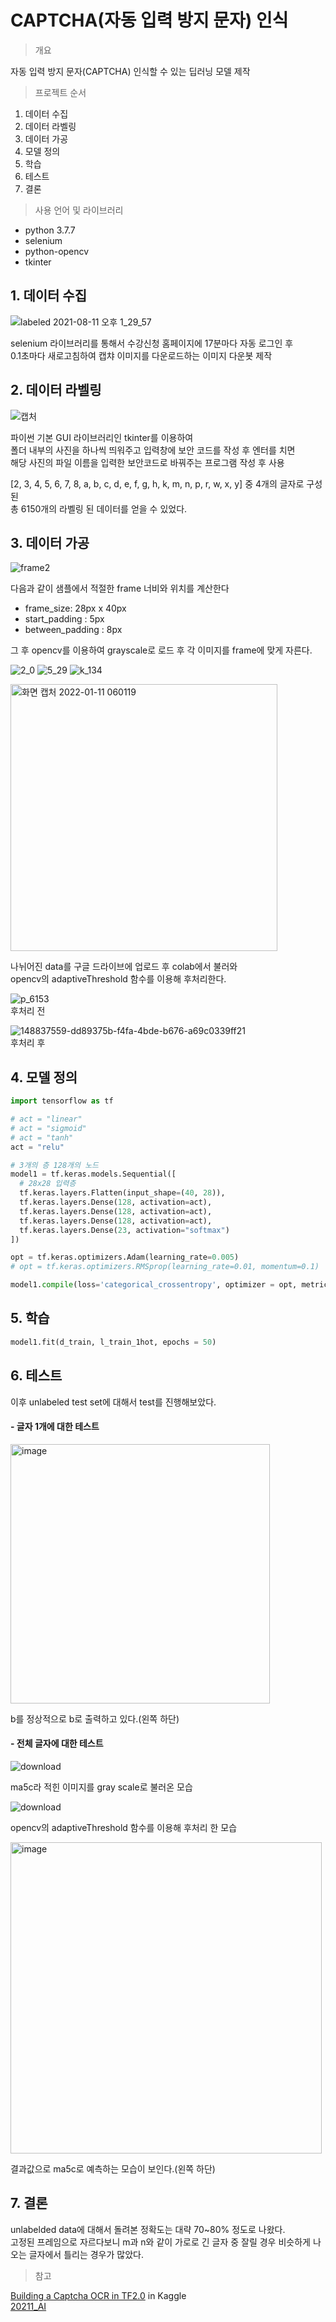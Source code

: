 # CAPTCHA(자동 입력 방지 문자) 인식

> 개요

자동 입력 방지 문자(CAPTCHA) 인식할 수 있는 딥러닝 모델 제작

> 프로젝트 순서

1. 데이터 수집
2. 데이터 라벨링
3. 데이터 가공
4. 모델 정의
5. 학습
6. 테스트
7. 결론

> 사용 언어 및 라이브러리

- python 3.7.7
- selenium
- python-opencv
- tkinter

## 1. 데이터 수집

![labeled 2021-08-11 오후 1_29_57](https://user-images.githubusercontent.com/74360958/128970367-8d9f1db1-a13b-4a3d-a572-da619e688df5.png)

selenium 라이브러리를 통해서 수강신청 홈페이지에 17분마다 자동 로그인 후  
0.1초마다 새로고침하여 캡챠 이미지를 다운로드하는 이미지 다운봇 제작

## 2. 데이터 라벨링

![캡처](https://user-images.githubusercontent.com/74360958/128970424-7b6c2f69-1ede-4fbd-8480-30d99c0c0cbe.PNG)

파이썬 기본 GUI 라이브러리인 tkinter를 이용하여  
폴더 내부의 사진을 하나씩 띄워주고 입력창에 보안 코드를 작성 후 엔터를 치면  
해당 사진의 파일 이름을 입력한 보안코드로 바꿔주는 프로그램 작성 후 사용  

[2, 3, 4, 5, 6, 7, 8, a, b, c, d, e, f, g, h, k, m, n, p, r, w, x, y] 중 4개의 글자로 구성된  
총 6150개의 라벨링 된 데이터를 얻을 수 있었다.

## 3. 데이터 가공

![frame2](https://user-images.githubusercontent.com/74360958/148836497-6961a5c0-bff8-40fa-9d35-a8e95aaa8b1f.png)

다음과 같이 샘플에서 적절한 frame 너비와 위치를 계산한다

- frame_size: 28px x 40px
- start_padding : 5px
- between_padding : 8px

그 후 opencv를 이용하여 grayscale로 로드 후 각 이미지를 frame에 맞게 자른다.

![2_0](https://user-images.githubusercontent.com/74360958/148837068-4d96407a-6e93-4037-8e29-15bbc0c8ee64.png)
![5_29](https://user-images.githubusercontent.com/74360958/148837098-b7dbf392-223d-4003-ab3a-b8eeeefd0159.png)
![k_134](https://user-images.githubusercontent.com/74360958/148837125-a40fb673-e427-47bc-b383-b6bf705a18c2.png)

<img width="427" alt="화면 캡처 2022-01-11 060119" src="https://user-images.githubusercontent.com/74360958/148838844-c63c5fc2-ce3d-497b-9a52-b4f5505689b6.png">

나뉘어진 data를 구글 드라이브에 업로드 후 colab에서 불러와  
opencv의 adaptiveThreshold 함수를 이용해 후처리한다.

![p_6153](https://user-images.githubusercontent.com/74360958/148838045-fc1fcfa3-6e59-46e9-a5d3-40b9e9178437.png)  
후처리 전

![148837559-dd89375b-f4fa-4bde-b676-a69c0339ff21](https://user-images.githubusercontent.com/74360958/148838379-854941d3-3378-4c95-aee4-8a10eab51b6e.png)  
후처리 후

## 4. 모델 정의

```python
import tensorflow as tf

# act = "linear"
# act = "sigmoid"
# act = "tanh"
act = "relu"

# 3개의 층 128개의 노드
model1 = tf.keras.models.Sequential([
  # 28x28 입력층
  tf.keras.layers.Flatten(input_shape=(40, 28)),
  tf.keras.layers.Dense(128, activation=act),
  tf.keras.layers.Dense(128, activation=act),
  tf.keras.layers.Dense(128, activation=act),
  tf.keras.layers.Dense(23, activation="softmax")
])

opt = tf.keras.optimizers.Adam(learning_rate=0.005)
# opt = tf.keras.optimizers.RMSprop(learning_rate=0.01, momentum=0.1)

model1.compile(loss='categorical_crossentropy', optimizer = opt, metrics=['accuracy'])
```

## 5. 학습

```python
model1.fit(d_train, l_train_1hot, epochs = 50)
```

## 6. 테스트

이후 unlabeled test set에 대해서 test를 진행해보았다.

#### - 글자 1개에 대한 테스트

<img width="415" alt="image" src="https://user-images.githubusercontent.com/74360958/148839373-f40d9141-c254-4d90-84ec-d30016d6799c.png">

b를 정상적으로 b로 출력하고 있다.(왼쪽 하단)



#### - 전체 글자에 대한 테스트

![download](https://user-images.githubusercontent.com/74360958/148839662-c5e14c7b-813f-4ec1-9261-0addcd8cd18e.png)

ma5c라 적힌 이미지를 gray scale로 불러온 모습

![download](https://user-images.githubusercontent.com/74360958/148839707-855ed582-a941-4a99-b642-cf3dd716dae0.png)

opencv의 adaptiveThreshold 함수를 이용해 후처리 한 모습

<img width="498" alt="image" src="https://user-images.githubusercontent.com/74360958/148839800-f272cd1e-946b-4e4d-aef2-fa61c93f8239.png">

결과값으로 ma5c로 예측하는 모습이 보인다.(왼쪽 하단)


## 7. 결론

unlabelded data에 대해서 돌려본 정확도는 대략 70~80% 정도로 나왔다.  
고정된 프레임으로 자르다보니 m과 n와 같이 가로로 긴 글자 중 잘릴 경우 비슷하게 나오는 글자에서 틀리는 경우가 많았다.  

> 참고

[Building a Captcha OCR in TF2.0](https://www.kaggle.com/aakashnain/building-a-captcha-ocr-in-tf2-0) in Kaggle  
[20211_AI](https://github.com/bh2980/20211_AI)
